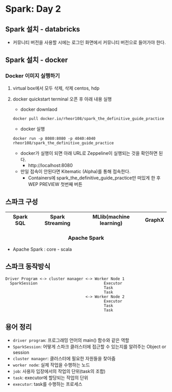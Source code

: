 # Spark: Day 2

## Spark 설치 - databricks
- 커뮤니티 버전을 사용할 시에는 로그인 화면에서 커뮤니티 버전으로 들어가야 한다.

## Spark 설치 - docker
### Docker 이미지 실행하기
1. virtual box에서 모두 삭제, 삭제 centos, hdp
2. docker quickstart terminal 오픈 후 아래 내용 실행
    - docker downlaod

    ```
    docker pull docker.io/rheor108/spark_the_definitive_guide_practice
    ```
    - docker 실행
    ```
    docker run -p 8080:8080 -p 4040:4040 rheor108/spark_the_definitive_guide_practice
    ```
    - docker가 실행이 되면 아래 URL로 Zeppeline이 실행되는 것을 확인하면 된다.
        - http://localhost:8080
    - 만일 접속이 안된다면 Kitematic (Alpha)를 통해 접속한다.
        - Containers에 spark_the_definitive_guide_practice만 떠있게 한 후 WEP PREVIEW 첫번째 버튼

## 스파크 구성
| Spark SQL | Spark Streaming | MLlib(machine learning) | GraphX |
|:---:|:---:|:---:|:---:|
### <center>Apache Spark</center>


- Apache Spark : core - scala

## 스파크 동작방식
```
Driver Program <-> cluster manager <-> Worker Node 1  
  SparkSession                             Executor  
                                           Task  
                                           Task  
                                   <-> Worker Node 2
                                           Executor  
                                           Task  
                                           Task  
```

## 용어 정리
- `driver program`: 프로그래밍 언어의 main() 함수와 같은 역할
- `SparkSession`: 어떻게 스파크 클러스터에 접근할 수 있는지를 알려주는 Object or session
- `cluster manager`: 클러스터에 필요한 자원들을 찾아줌
- `worker node`: 실제 작업을 수행하는 노드
- `job`: 사용자 입장에서의 작업의 단위(task의 조합)
- `task`: executor에 할당되는 작업의 단위
- `executor`: task를 수행하는 프로세스